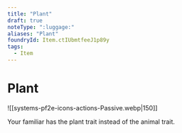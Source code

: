 ```yaml
---
title: "Plant"
draft: true
noteType: ":luggage:"
aliases: "Plant"
foundryId: Item.ctIUbmtfeeJ1p89y
tags:
  - Item
---
```


# Plant
![[systems-pf2e-icons-actions-Passive.webp|150]]

Your familiar has the plant trait instead of the animal trait.
